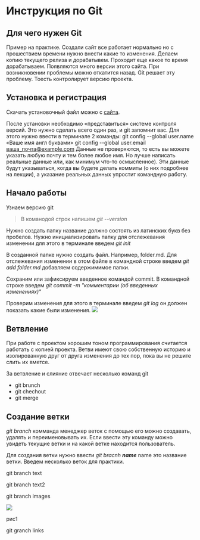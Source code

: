 # Инструкция по Git

## Для чего нужен Git
Пример на практике. Создали сайт все работает нормально но с прошествием времени нужно внести какие то изменения. Делаем копию текущего релиза и дорабатывем. Проходит еще какое то время дорабатываем. Появляются много версии этого сайта. При возникновении проблемы можно откатится назад. Git решает эту проблему. Тоесть контролирует версию проекта.

## Установка и регистрация
Скачать установочный файл можно с [сайта](https://git-scm.com/downloads).

После установки необходимо «представиться» системе контроля версий. Это нужно сделать всего один раз, и git запомнит вас. Для этого нужно ввести в терминале 2 команды:
git config --global user.name «Ваше имя англ буквами»
git config --global user.email ваша_почта@example.com
Данные не проверяются, то есть вы можете указать любую почту и тем более любое имя. Но лучше написать реальные данные или, как минимум что-то осмысленное). Эти данные будут указываться, когда вы будете делать коммиты (о них подробнее на лекции), а указание реальных данных упростит командную работу.

## Начало работы

Узнаем версию git
> В команодой строк напишем *git --version*

Нужно создать папку название должно состоять из латинских букв без пробелов. Нужно инициализировать папку для отслежевания изменении для этого в терминале введем *git init*

В созданной папке нужно создать файл. Например, folder.md. Для отслежевания изменении в отом файле в командной строке введем *git add folder.md* добавляем содержимимое папки.

Сохраним или зафиксируем введенное командой commit. В командной строке введем *git commit -m "комментарии (об введенных изменениях)"*

Проверим изменения для этого в терминале введем *git log* он должен показать какие были изменения.
![](gitLog.jpg)

## Ветвление
При работе с проектом хорошим тоном программирования считается работать с копией проекта. Ветви имеют свою собственную историю и изолированную друг от друга изменения до тех пор, пока вы не решите слить их вметсе.

За ветвление и слияние отвечает несколько команд git
* git brunch
* git chechout
* git merge

## Создание ветки

*git branch* комманда менеджер веток с помощью его можно создавать, удалять и переименовывать их. Если ввести эту команду можно увидеть текущие ветки и на какой ветке находится пользователь.

Для создания ветки нужно ввести *git bracnh **name*** name это название ветки.
Введем несколько веток для практики.

git branch text

git branch text2

git branch images


![](GitBranch.jpg) 

рис1


git granсh links

